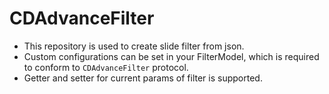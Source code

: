 # CDAdvanceFilter

- This repository is used to create slide filter from json.
- Custom configurations can be set in your FilterModel, which is required to conform to `CDAdvanceFilter` protocol. 
- Getter and setter for current params of filter is supported.
